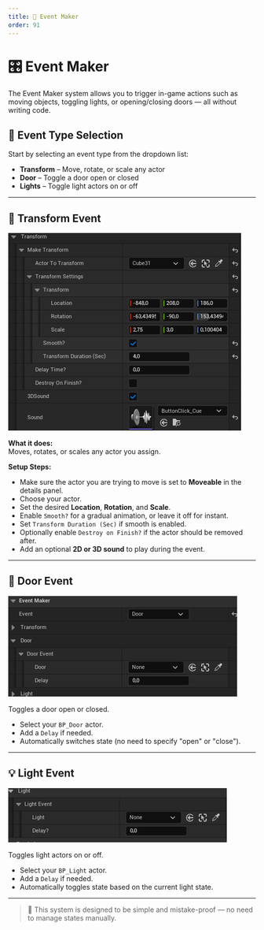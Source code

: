 ```yaml
---
title: 🔧 Event Maker
order: 91
---
```


# 🎛️ Event Maker

The Event Maker system allows you to trigger in-game actions such as moving objects, toggling lights, or opening/closing doors — all without writing code.

## 🔘 Event Type Selection

Start by selecting an event type from the dropdown list:

- **Transform** – Move, rotate, or scale any actor
- **Door** – Toggle a door open or closed
- **Lights** – Toggle light actors on or off

---

## 🔁 Transform Event

![Transform Settings](./static/EventTransform.png)

**What it does:**  
Moves, rotates, or scales any actor you assign.

**Setup Steps:**
- Make sure the actor you are trying to move is set to **Moveable** in the details panel.
- Choose your actor.
- Set the desired **Location**, **Rotation**, and **Scale**.
- Enable `Smooth?` for a gradual animation, or leave it off for instant.
- Set `Transform Duration (Sec)` if smooth is enabled.
- Optionally enable `Destroy on Finish?` if the actor should be removed after.
- Add an optional **2D or 3D sound** to play during the event.

---

## 🚪 Door Event

![Door Settings](./static/EventDoor.png)

Toggles a door open or closed.  

- Select your `BP_Door` actor.
- Add a `Delay` if needed.
- Automatically switches state (no need to specify "open" or "close").

---

## 💡 Light Event

![Light Settings](./static/EventLight.png)

Toggles light actors on or off.  

- Select your `BP_Light` actor.
- Add a `Delay` if needed.
- Automatically toggles state based on the current light state.

---

> 🔄 This system is designed to be simple and mistake-proof — no need to manage states manually.
